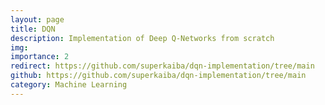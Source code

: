 ```yaml
---
layout: page
title: DQN
description: Implementation of Deep Q-Networks from scratch
img: 
importance: 2
redirect: https://github.com/superkaiba/dqn-implementation/tree/main
github: https://github.com/superkaiba/dqn-implementation/tree/main
category: Machine Learning
---
```



